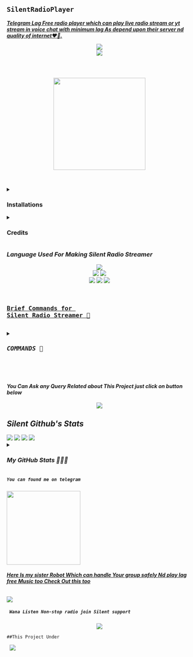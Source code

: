 <p align="center"><h2> <code>SilentRadioPlayer</code> </h2>
<b><i><u>Telegram Lag Free radio player which can play live radio stream or yt stream in voice chat with minimum lag As depend upon their server nd quality of internet❤️🚶.</u></i></b><br>


<p align="center"><img src="https://img.shields.io/badge/Visitors-black"><br><img src="https://profile-counter.glitch.me/S-UNSTOPPABLE/count.svg">
<pre>


<p align="center">
<img src='https://telegra.ph/file/8d4d7f1fbc0a718b18056.jpg' alternate="Aww Reload Aunty It's Your internet issue" height="250px">

</pre>
<details><summary> <h3><b>Installations</b></h3> </summary>
<pre>

<b>Deploy Silent Radio to Heroku</b>

<p><a href="https://heroku.com/deploy?template=https://github.com/Captainamarica/NightVission-StreameVc"><img src="https://img.shields.io/badge/Deploy%20To%20Heroku-blueviolet?style=for-the-badge&logo=heroku" width="200""/></a></p>
</pre>
</details>

<details>
<summary><b><h3>Credits</h3></b></summary>
<h5><i>All credit Goes To these peoples</i></h5><br>
<code>Team-Silent🧚‍♀️: Controller</code><br>
<code>AsmSafone: For Radio Base</code><br>
<code>HYPER-AD17: Main Credit</code><br>
<code>Nub Hu vro Schhi me🥲🥲</code><br>

</details>


<h3><b><i>Language Used For Making Silent Radio Streamer</i></b></h3>
<p align="center">
<a href="https://python.org"><img src="http://ForTheBadge.com/images/badges/made-with-python.svg"></a><br>
<a href="https://g.co/kgs/Yv6kWo"><img src="https://img.shields.io/badge/HTML-239120?style=for-the-badge&logo=html5&logoColor=black"></a>
<a href="https://heroku.com"><img src="https://img.shields.io/badge/Heroku-430098?style=for-the-badge&logo=heroku&logoColor=black"></a><br>
<a href="https://github.com/TeamSilentt"><img src="http://ForTheBadge.com/images/badges/built-by-developers.svg"></a>
<a href="https://t.me/SILENT_DEVS"><img src="http://ForTheBadge.com/images/badges/built-with-science.svg"></a>
<a href="https://github.com/HYPER-AD17"><img src="http://ForTheBadge.com/images/badges/built-with-love.svg"></a>


<pre>
<h3><b><u>
Brief Commands for 
Silent Radio Streamer 🚶
</u></b></h3>
<details>
<summary>
<h3><i>COMMANDS 🥀</i></h3>
</summary>
<a href="https://github.com/TeamSilentt/SilentRadioPlayer/blob/main/plugins/bot/private.py"><img src="https://telegra.ph/file/1a5fe4fd2c8bc099174ae.jpg" alternate="Check Your InterNet Connection Sed 😑😑"></a>
</details>

</pre>

<h4><b><i>You Can Ask any Query Related about This Project just click on button below</i></b></h4>
<p align="center">
<a href="https://t.me/SILENT_SUPPORT1"><img src="https://img.shields.io/badge/Ask%20-anything-1abc9c.svg"></a>

<h2><b><i>Silent Github's Stats</i></b></h2>
<img src="https://img.shields.io/github/license/ItsmeHyper13/RadioPlayer.svg">
<img src="https://img.shields.io/github/forks/ItsmeHyper13/RadioPlayer.svg">
<img src="https://img.shields.io/github/stars/ItsmeHyper13/RadioPlayer.svg">
<img src="https://img.shields.io/github/followers/ItsmeHyper13.svg?style=social&label=Follow&maxAge=2592000">

<details>
<summary><h3><b><i>My GitHub Stats 🧚‍♀️🚶</i></b></h3></summary>
<img src="https://github-readme-stats.vercel.app/api?username=ItsmeHyper13&theme=blue-green">
<img src="https://github-readme-stats.vercel.app/api/top-langs/?username=ItsmeHyper13&theme=blue-green">
</details>

<h5><code>You can found me on telegram</code></h5>

<p><a href="https://t.me/DevuRadioBot"><img src="https://img.shields.io/badge/Silent-Radio%20%20Streamer-blueviolet?style=for-the-badge&logo=telegram" width="200""/></a>

<h6><b><i><u>Here Is my sister Robot Which can handle Your group safely Nd play lag free Music too Check Out this too</u></i></b></h6>

<p><a href='https://t.me/DEVU_ROBOT'><img src="https://img.shields.io/badge/Devu_Robot-2CA5E0?style=for-the-badge&logo=telegram&logoColor=black"></a>

<h5><code> Wana Listen Non-stop radio join Silent support</code></h5>

<p align="center"><a href="https://t.me/SILENT_SUPPORT1"><img src="https://img.shields.io/badge/Join-Silent%20%20Support-green?style=for-the-badge&logo=telegram"></a>


<p><code>##This Project Under</code> <pre> <a href="https://t.me/SILENT_DEVS"><img src="https://img.shields.io/badge/Join-Team%20%20Silent-blue?style=for-the-badge&logo=telegram"></a></pre>
